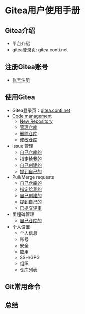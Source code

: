 # Gitea用户使用手册

## Gitea介绍
* 平台介绍
* gitea登录页: gitea.conti.net
## 注册Gitea账号
* [账号注册](resources/account_20number.md)
## 使用Gitea
* Gitea登录页：[gitea.conti.net](http://gitea.conti.net)
* [Code management](resources/Code%20management.md)
  * [New Repository](resources/New_Repository.md)
  * [管理仓库]()
  * [删除仓库]()
  * [修改仓库]()
* issue 管理
  * [自己仓库的]()
  * [指定给我的]()
  * [自己创建的]()
  * [提到自己的]()
* Pull/Merge requests
  * [自己仓库的]()
  * [指定给我的]()
  * [自己创建的]()
  * [提到自己的]()
  * [已提交评审]()
* 里程碑管理
  * [自己仓库的]()
* 个人设置
  * 个人信息
  * 账号
  * 安全
  * 应用
  * SSH/GPG
  * 组织
  * 仓库列表
## Git常用命令
## 总结